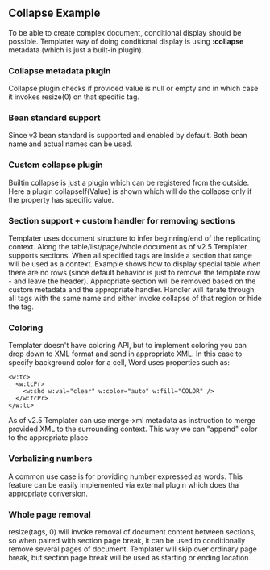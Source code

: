 ## Collapse Example

To be able to create complex document, conditional display should be possible.
Templater way of doing conditional display is using **:collapse** metadata (which is just a built-in plugin).

### Collapse metadata plugin

Collapse plugin checks if provided value is null or empty and in which case it invokes resize(0) on that specific tag.

### Bean standard support

Since v3 bean standard is supported and enabled by default. Both bean name and actual names can be used.

### Custom collapse plugin

Builtin collapse is just a plugin which can be registered from the outside.
Here a plugin collapseIf(Value) is shown which will do the collapse only if the property has specific value.

### Section support + custom handler for removing sections

Templater uses document structure to infer beginning/end of the replicating context.
Along the table/list/page/whole document as of v2.5 Templater supports sections. When all specified tags are inside a section that range will be used as a context.
Example shows how to display special table when there are no rows (since default behavior is just to remove the template row - and leave the header).
Appropriate section will be removed based on the custom metadata and the appropriate handler.
Handler will iterate through all tags with the same name and either invoke collapse of that region or hide the tag.

### Coloring

Templater doesn't have coloring API, but to implement coloring you can drop down to XML format and send in appropriate XML.
In this case to specify background color for a cell, Word uses properties such as:

    <w:tc>
      <w:tcPr>
        <w:shd w:val="clear" w:color="auto" w:fill="COLOR" />
      </w:tcPr>
    </w:tc>

As of v2.5 Templater can use merge-xml metadata as instruction to merge provided XML to the surrounding context. This way we can "append" color to the appropriate place.

### Verbalizing numbers

A common use case is for providing number expressed as words.
This feature can be easily implemented via external plugin which does tha appropriate conversion.

### Whole page removal

resize(tags, 0) will invoke removal of document content between sections, so when paired with section page break, 
it can be used to conditionally remove several pages of document.
Templater will skip over ordinary page break, but section page break will be used as starting or ending location.